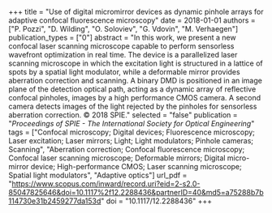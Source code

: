 +++
title = "Use of digital micromirror devices as dynamic pinhole arrays for adaptive confocal fluorescence microscopy"
date = 2018-01-01
authors = ["P. Pozzi", "D. Wilding", "O. Soloviev", "G. Vdovin", "M. Verhaegen"]
publication_types = ["0"]
abstract = "In this work, we present a new confocal laser scanning microscope capable to perform sensorless wavefront optimization in real time. The device is a parallelized laser scanning microscope in which the excitation light is structured in a lattice of spots by a spatial light modulator, while a deformable mirror provides aberration correction and scanning. A binary DMD is positioned in an image plane of the detection optical path, acting as a dynamic array of reflective confocal pinholes, images by a high performance CMOS camera. A second camera detects images of the light rejected by the pinholes for sensorless aberration correction. © 2018 SPIE."
selected = "false"
publication = "*Proceedings of SPIE - The International Society for Optical Engineering*"
tags = ["Confocal microscopy; Digital devices; Fluorescence microscopy; Laser excitation; Laser mirrors; Light; Light modulators; Pinhole cameras; Scanning", "Aberration correction; Confocal fluorescence microscopy; Confocal laser scanning microscope; Deformable mirrors; Digital micro-mirror device; High-performance CMOS; Laser scanning microscope; Spatial light modulators", "Adaptive optics"]
url_pdf = "https://www.scopus.com/inward/record.uri?eid=2-s2.0-85047825646&doi=10.1117%2f12.2288436&partnerID=40&md5=a75288b7b114730e31b2459277da153d"
doi = "10.1117/12.2288436"
+++

